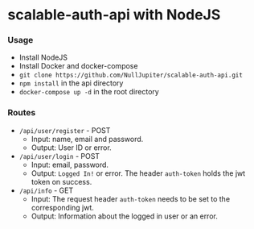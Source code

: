 # scalable-auth-api with NodeJS

### Usage
- Install NodeJS
- Install Docker and docker-compose
- `git clone https://github.com/NullJupiter/scalable-auth-api.git`
- `npm install` in the api directory
- `docker-compose up -d` in the root directory

### Routes
- `/api/user/register` - POST
    - Input: name, email and password.
    - Output: User ID or error.
- `/api/user/login` - POST
    - Input: email, password.
    - Output: `Logged In!` or error. The header `auth-token` holds the jwt token on success.
- `/api/info` - GET
    - Input: The request header `auth-token` needs to be set to the corresponding jwt.
    - Output: Information about the logged in user or an error. 
